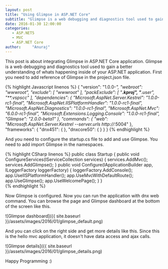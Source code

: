 ```yaml
---
layout: post
title: "Using Glimpse in ASP.NET Core"
subtitle: "Glimpse is a web debugging and diagnostics tool used to gain a better understanding of whats happening inside of your ASP.NET application. This post about integrating Glimpse in ASP.NET Core application"
date: 2016-01-30 12:00:00
categories: 
   - ASP.NET5
   - MVC
   - ASP.NET Core
author:     "Anuraj"
---
```

This post is about integrating Glimpse in ASP.NET Core application. Glimpse is a web debugging and diagnostics tool used to gain a better understanding of whats happening inside of your ASP.NET application. First you need to add reference of Glimpse in the project.json file.

{% highlight Javascript linenos %}
{
    "version": "1.0.0-*",
    "webroot": "wwwroot",
    "exclude": [
        "wwwroot"
    ],
    "packExclude": [
        "**.kproj",
        "**.user",
        "**.vspscc"
    ],
    "dependencies": {
        "Microsoft.AspNet.Server.Kestrel": "1.0.0-rc1-final",
        "Microsoft.AspNet.IISPlatformHandler": "1.0.0-rc1-final",
        "Microsoft.AspNet.Diagnostics": "1.0.0-rc1-final",
        "Microsoft.AspNet.Mvc": "6.0.0-rc1-final",
        "Microsoft.Extensions.Logging.Console": "1.0.0-rc1-final",
        "Glimpse": "2.0.0-beta1"
    },
    "commands": {
        "web": "Microsoft.AspNet.Server.Kestrel --server.urls http://*:5004"
    },
    "frameworks": {
         "dnx451": { },
         "dnxcore50": { }
    }
}
{% endhighlight %}

And you need to configure the startup.cs file to add and use Glimpse. You need to add import Glimpse in the namespaces.

{% highlight CSharp linenos %}
public class Startup
{
    public void ConfigureServices(IServiceCollection services)
    {
        services.AddMvc();
        services.AddGlimpse();
    }
    public void Configure(IApplicationBuilder app, ILoggerFactory loggerFactory)
    {
        loggerFactory.AddConsole();
        app.UseIISPlatformHandler();
        app.UseMvcWithDefaultRoute();
        app.UseGlimpse();
        app.UseWelcomePage();
    }
}	
{% endhighlight %}

Now Glimpse is configured. Now you can run the application with dnx web command. You can browse the page and Glimpse dashboard at the bottom of the screen like this.

![Glimpse dashboard]({{ site.baseurl }}/assets/images/2016/01/glimpse_default.png)

And you can click on the right side and get more details like this. Since this is the hello mvc application, it doesn't have data access and ajax calls.

![Glimpse details]({{ site.baseurl }}/assets/images/2016/01/glimpse_details.png)

Happy Programming :)